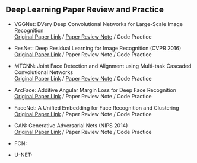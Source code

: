 
## Deep Learning Paper Review and Practice 


+ VGGNet: DVery Deep Convolutional Networks for Large-Scale Image Recognition  
[Original Paper Link](https://arxiv.org/abs/1409.1556) / [Paper Review Note](https://devyjna.tistory.com/40) / Code Practice

+ ResNet: Deep Residual Learning for Image Recognition (CVPR 2016)   
[Original Paper Link](https://arxiv.org/abs/1512.03385) / Paper Review Note / Code Practice

+ MTCNN: Joint Face Detection and Alignment using Multi-task Cascaded Convolutional Networks   
[Original Paper Link](https://arxiv.org/abs/1604.02878) / [Paper Review Note](https://devyjna.tistory.com/41) / Code Practice

+ ArcFace: Additive Angular Margin Loss for Deep Face Recognition   
[Original Paper Link](https://arxiv.org/abs/1801.07698) / Paper Review Note / Code Practice

+ FaceNet: A Unified Embedding for Face Recognition and Clustering   
[Original Paper Link](https://arxiv.org/abs/1503.03832) / Paper Review Note / Code Practice

+ GAN: Generative Adversarial Nets (NIPS 2014)   
[Original Paper Link](https://arxiv.org/abs/1406.2661) / Paper Review Note / Code Practice

+ FCN:
+ U-NET:

